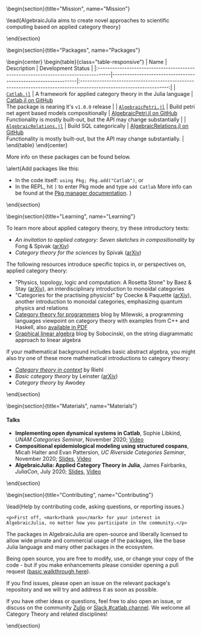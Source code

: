 <!-- =============================
     ABOUT
    ============================== -->

\begin{section}{title="Mission", name="Mission"}

\lead{AlgebraicJulia aims to create novel approaches to scientific computing based on applied category theory}


\end{section}

<!-- ==============================
     Packages
     ============================== -->
\begin{section}{title="Packages", name="Packages"}

\begin{center}
\begin{table}{class="table-responsive"}
| Name                                                                               | Description                                                   |                                                 Development Status                                                 |
|:-----------------------------------------------------------------------------------|---------------------------------------------------------------|:------------------------------------------------------------------------------------------------------------------:|
| [`Catlab.jl`](https://algebraicjulia.github.io/Catlab.jl/dev/)                          | A framework for applied category theory in the Julia language |                 <a class="github-button" href="https://github.com/AlgebraicJulia/Catlab.jl" data-size="large" aria-label="Catlab.jl on GitHub">Catlab.jl on GitHub</a></br> The package is nearing it's `v1.0.0` release                |
| [`AlgebraicPetri.jl`](https://algebraicjulia.github.io/AlgebraicPetri.jl/dev/)         | Build petri net agent based models compositionally            |  <a class="github-button" href="https://github.com/AlgebraicJulia/AlgebraicPetri.jl" data-size="large" aria-label="View on GitHub">AlgebraicPetri.jl on GitHub</a></br> Functionality is mostly built-out, but the API may change substantially |
| [`AlgebraicRelations.jl`](https://github.com/AlgebraicJulia/AlgebraicRelations.jl) | Build SQL categorically                                       | <a class="github-button" href="https://github.com/AlgebraicJulia/AlgebraicRelations.jl" data-size="large" aria-label="View on GitHub">AlgebraicRelations.jl on GitHub</a></br> Functionality is mostly built-out, but the API may change substantially. |
\end{table}
\end{center}

More info on these packages can be found below.

\alert{Add packages like this:
- In the code itself: `using Pkg; Pkg.add("Catlab")`, or
- In the REPL, hit `]` to enter Pkg mode and type `add Catlab`
More info can be found at the [Pkg manager documentation](https://julialang.github.io/Pkg.jl/v1/getting-started).
}

\end{section}

<!-- =============================
     Learning
    ============================== -->

\begin{section}{title="Learning", name="Learning"}

To learn more about applied category theory, try these introductory texts:

- *An invitation to applied category: Seven sketches in compositionality* by Fong & Spivak ([arXiv](https://arxiv.org/abs/1803.05316))
- *Category theory for the sciences* by Spivak ([arXiv](https://arxiv.org/abs/1302.6946))

The following resources introduce specific topics in, or perspectives on, applied category theory:

- "Physics, topology, logic and computation: A Rosetta Stone" by Baez & Stay ([arXiv](https://arxiv.org/abs/0903.0340)), an interdisciplinary introduction to monoidal categories
- "Categories for the practising physicist" by Coecke & Paquette ([arXiv](https://arxiv.org/abs/0905.3010)), another introduction to monoidal categories, emphasizing quantum physics and relations
- [Category theory for programmers](https://bartoszmilewski.com/2014/10/28/category-theory-for-programmers-the-preface/) blog by Milewski, a programming languages viewpoint on category theory with examples from C++ and Haskell, also [available in PDF](https://github.com/hmemcpy/milewski-ctfp-pdf)
- [Graphical linear algebra](https://graphicallinearalgebra.net/) blog by Sobocinski, on the string diagrammatic approach to linear algebra

If your mathematical background includes basic abstract algebra, you might also try one of these more mathematical introductions to category theory:

- [*Category theory in context*](http://www.math.jhu.edu/~eriehl/context.pdf) by Riehl
- *Basic category theory* by Leinster ([arXiv](https://arxiv.org/abs/1612.09375))
- *Category theory* by Awodey

\end{section}

<!-- =============================
     Materials
    ============================== -->

\begin{section}{title="Materials", name="Materials"}

#### Talks
- **Implementing open dynamical systems in Catlab**, Sophie Libkind, *UNAM Categories Seminar*, November 2020; [Video](https://youtu.be/ms085w6XeCs)
- **Compositional epidemiological modeling using structured cospans**, Micah
    Halter and Evan Pattersion, *UC Riverside Categories Seminar*, November 2020; [Slides](/assets/slides/ucr-seminar-2020), [Video](https://youtu.be/z50pmzT8QMA)
- **AlgebraicJulia: Applied Category Theory in Julia**, James Fairbanks,
    *JuliaCon*, July 2020; [Slides](/assets/slides/juliacon-2020.pdf), [Video](https://youtu.be/7zr2qnud4XM)

\end{section}

<!-- =============================
     Contributing
    ============================== -->

\begin{section}{title="Contributing", name="Contributing"}

\lead{Help by contributing code, asking questions, or reporting issues.}

~~~
<p>First off, <mark>thank you</mark> for your interest in AlgebraicJulia, no matter how you participate in the community.</p>
~~~

The packages in AlgebraicJulia are open-source and liberally licensed to allow wide private and commercial usage of the packages, like the base Julia language and many other packages in the ecosystem.

Being open source, you are free to modify, use, or change your copy of the code - but if you make enhancements please consider opening a pull request ([basic walkthrough here](https://kshyatt.github.io/post/firstjuliapr/)).

If you find issues, please open an issue on the relevant package's repository and we will try and address it as soon as possible.

If you have other ideas or questions, feel free to also open an issue, or discuss on the community [Zulip](https://julialang.zulipchat.com/#narrow/stream/230248-catlab.2Ejl) or [Slack #catlab channel](https://julialang.org/slack/). We welcome all Category Theory and related disciplines!

\end{section}
